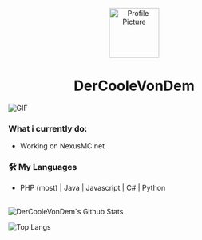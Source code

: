 <p align="center">
 <img width="100px" src="https://cdn.discordapp.com/avatars/674226725122736148/1ce28b738db4fbf9bee4d7ee5125fe7e.webp?size=128" align="center" alt="Profile Picture" />
 <h1 align="center">DerCooleVonDem</h1> 
</p>

<img align="" alt="GIF" src="https://developers.giphy.com/branch/master/static/api-c99e353f761d318322c853c03ebcf21b.gif" />

<h3>What i currently do:</h3>

- Working on NexusMC.net

<h3>🛠 My Languages</h3>

- PHP (most) | Java | Javascript | C# | Python

<br>

<!-- ![souvik's Github Stats](https://github-readme-stats.vercel.app/api?username=devSouvik&show_icons=true&title_color=fff&icon_color=79ff97&text_color=9f9f9f&bg_color=151515) -->
<img align="center" src="https://github-readme-stats.vercel.app/api?username=DerCooleVonDem&include_all_commits=true&count_private=true&show_icons=true&line_height=20&title_color=7A7ADB&icon_color=2234AE&text_color=D3D3D3&bg_color=0,000000,130F40" alt="DerCooleVonDem`s Github Stats">

</br>


![Top Langs](https://github-readme-stats.vercel.app/api/top-langs/?username=DerCooleVonDem&layout=compact&text_color=daf7dc&bg_color=151515)


